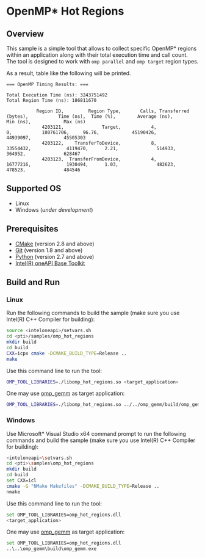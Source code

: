 # OpenMP* Hot Regions
## Overview
This sample is a simple tool that allows to collect specific OpenMP* regions within an application along with their total execution time and call count. The tool is designed to work with `omp parallel` and `omp target` region types.

As a result, table like the following will be printed.
```
=== OpenMP Timing Results: ===

Total Execution Time (ns): 3243751492
Total Region Time (ns): 186811670

           Region ID,         Region Type,       Calls, Transferred (bytes),           Time (ns),  Time (%),        Average (ns),            Min (ns),            Max (ns)
             4203121,              Target,           4,                   0,           180761706,     96.76,            45190426,            44939097,            45505303
             4203122,    TransferToDevice,           8,            33554432,             4119470,      2.21,              514933,              364952,              628467
             4203123,  TransferFromDevice,           4,            16777216,             1930494,      1.03,              482623,              478523,              484546
```
## Supported OS
- Linux
- Windows (*under development*)

## Prerequisites
- [CMake](https://cmake.org/) (version 2.8 and above)
- [Git](https://git-scm.com/) (version 1.8 and above)
- [Python](https://www.python.org/) (version 2.7 and above)
- [Intel(R) oneAPI Base Toolkit](https://software.intel.com/content/www/us/en/develop/tools/oneapi/base-toolkit.html)

## Build and Run
### Linux
Run the following commands to build the sample (make sure you use Intel(R) C++ Compiler for building):
```sh
source <inteloneapi>/setvars.sh
cd <pti>/samples/omp_hot_regions
mkdir build
cd build
CXX=icpx cmake -DCMAKE_BUILD_TYPE=Release ..
make
```
Use this command line to run the tool:
```sh
OMP_TOOL_LIBRARIES=./libomp_hot_regions.so <target_application>
```
One may use [omp_gemm](../omp_gemm) as target application:
```sh
OMP_TOOL_LIBRARIES=./libomp_hot_regions.so ../../omp_gemm/build/omp_gemm
```
### Windows
Use Microsoft* Visual Studio x64 command prompt to run the following commands and build the sample (make sure you use Intel(R) C++ Compiler for building):
```sh
<inteloneapi>\setvars.sh
cd <pti>\samples\omp_hot_regions
mkdir build
cd build
set CXX=icl
cmake -G "NMake Makefiles" -DCMAKE_BUILD_TYPE=Release ..
nmake
```
Use this command line to run the tool:
```sh
set OMP_TOOL_LIBRARIES=omp_hot_regions.dll
<target_application>
```
One may use [omp_gemm](../omp_gemm) as target application:
```sh
set OMP_TOOL_LIBRARIES=omp_hot_regions.dll
..\..\omp_gemm\build\omp_gemm.exe
```